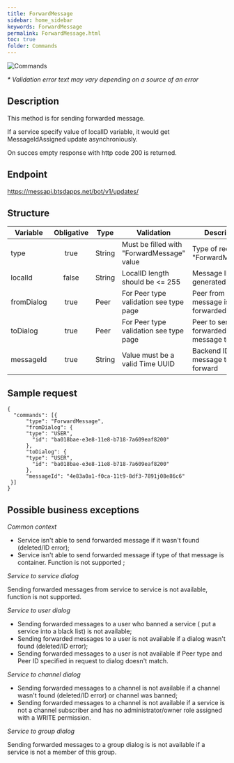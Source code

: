```yaml
---
title: ForwardMessage
sidebar: home_sidebar
keywords: ForwardMessage
permalink: ForwardMessage.html
toc: true
folder: Commands
---
```


![Commands](images/ForwardMessage.png "ForwardMessage")
<p>
<i>* Validation error text may vary depending on a source of an error</i>
</p>

## Description

<p> This method is for sending forwarded message.
</p>
<p> If a service specify value of localID variable, it would get MessageIdAssigned update asynchroniously.
</p>
<p> On succes empty response with http code 200 is returned.
</p>

## Endpoint

https://messapi.btsdapps.net/bot/v1/updates/

## Structure

| Variable  | Obligative  | Type| Validation| Description
|---|:---:|---|---|---|
| type | true | String | Must be filled with "ForwardMessage" value |Type of request "ForwardMessage" |
| localId | false |  String |LocalID length should be <= 255  | Message ID generated by Bot  |
| fromDialog  | true |  Peer | For Peer type validation see type page| Peer from which message is forwarded |
| toDialog  | true |  Peer | For Peer type validation see type page| Peer to send forwarded message to |
| messageId | true |  String |Value must be a valid Time UUID  | Backend ID of a message to forward  |


## Sample request

```
{
  "commands": [{
      "type": "ForwardMessage",
      "fromDialog": {
      "type": "USER",
        "id": "ba018bae-e3e8-11e8-b718-7a609eaf8200"
      },
      "toDialog": {
      "type": "USER",
        "id": "ba018bae-e3e8-11e8-b718-7a609eaf8200"
      },
      "messageId": "4e83a0a1-f0ca-11t9-8df3-7891j08e86c6"
 }]
}
```

## Possible business exceptions

<i>Common context </i>
<p>
<ul>
    <li>Service isn't able to send forwarded message if it wasn't found (deleted/ID error);</li>
    <li>Service isn't able to send forwarded message if type of that message is container. Function is not supported ;</li>
</ul>
</p>
<i>Service to service dialog
</i>
<p>Sending forwarded messages from service to service is not available, function is not supported.
</p>
<i>Service to user dialog
</i>
<p>
<ul>
<li>Sending forwarded messages to a user who banned a service ( put a service into a black list) is not available;
</li>
<li>Sending forwarded messages to a user is not available if a dialog wasn't found (deleted/ID error);
</li>
<li> Sending forwarded messages to a user is not available if Peer type and Peer ID specified in request to dialog doesn't match.
</li>
</ul>  
</p>
<i>Service to channel dialog
</i>
<p>
<ul>
  <li> Sending forwarded messages to a channel is not available if a channel wasn't found (deleted/ID error) or channel was banned;
  </li>
  <li>Sending forwarded messages to a channel is not available if a service is not a channel subscriber and has no administrator/owner role assigned with a WRITE permission.
  </li>
</ul>
</p>
<i>Service to group dialog
</i>
<p>
Sending forwarded messages to a group dialog is is not available if a service is not a member of this group.
</p>
